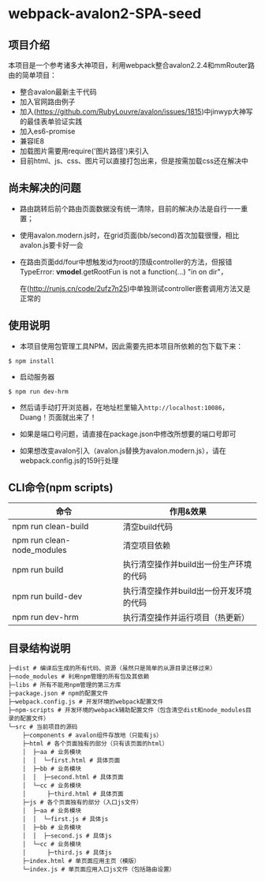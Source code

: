# webpack-avalon2-SPA-seed #

## 项目介绍
本项目是一个参考诸多大神项目，利用webpack整合avalon2.2.4和mmRouter路由的简单项目：
- 整合avalon最新主干代码
- 加入官网路由例子
- 加入(https://github.com/RubyLouvre/avalon/issues/1815)中jinwyp大神写的最佳表单验证实践
- 加入es6-promise
- 兼容IE8
- 加载图片需要用require('图片路径')来引入
- 目前html、js、css、图片可以直接打包出来，但是按需加载css还在解决中

## 尚未解决的问题
- 路由跳转后前个路由页面数据没有统一清除，目前的解决办法是自行一一重置；
- 使用avalon.modern.js时，在grid页面(bb/second)首次加载很慢，相比avalon.js要卡好一会
- 在路由页面dd/four中想触发id为root的顶级controller的方法，但报错TypeError: __vmodel__.getRootFun is not a function(…) "in on dir"，

  在(http://runjs.cn/code/2ufz7n25)中单独测试controller嵌套调用方法又是正常的

## 使用说明

- 本项目使用包管理工具NPM，因此需要先把本项目所依赖的包下载下来：
```
$ npm install
```

- 启动服务器
```
$ npm run dev-hrm
```

- 然后请手动打开浏览器，在地址栏里输入`http://localhost:10086`，Duang！页面就出来了！

- 如果是端口号问题，请直接在package.json中修改所想要的端口号即可

- 如果想改变avalon引入（avalon.js替换为avalon.modern.js），请在webpack.config.js的159行处理

## CLI命令(npm scripts)
| 命令            | 作用&效果          |
| --------------- | ------------- |
| npm run clean-build     | 清空build代码 |
| npm run clean-node_modules     | 清空项目依赖 |
| npm run build     | 执行清空操作并build出一份生产环境的代码 |
| npm run build-dev     | 执行清空操作并build出一份开发环境的代码 |
| npm run dev-hrm   | 执行清空操作并运行项目（热更新） |

## 目录结构说明
```
├─dist # 编译后生成的所有代码、资源（虽然只是简单的从源目录迁移过来）
├─node_modules # 利用npm管理的所有包及其依赖
├─libs # 所有不能用npm管理的第三方库
├─package.json # npm的配置文件
├─webpack.config.js # 开发环境的webpack配置文件
├─npm-scripts # 开发环境的webpack辅助配置文件（包含清空dist和node_modules目录的配置文件）
└─src # 当前项目的源码
    ├─components # avalon组件存放地（只能有js）
    ├─html # 各个页面独有的部分（只有该页面的html）
    │  ├─aa # 业务模块
    │  │  └─first.html # 具体页面
    │  ├─bb # 业务模块
    │  │  ├─second.html # 具体页面
    │  └─cc # 业务模块
    │      ├─third.html # 具体页面
    ├─js # 各个页面独有的部分（入口js文件）
    │  ├─aa # 业务模块
    │  │  └─first.js # 具体js
    │  ├─bb # 业务模块
    │  │  ├─second.js # 具体js
    │  └─cc # 业务模块
    │      ├─third.js # 具体js
    ├─index.html # 单页面应用主页（模版）
    └─index.js # 单页面应用入口js文件（包括路由设置）
```

